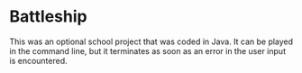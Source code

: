 # Battleship

This was an optional school project that was coded in Java. It can be played in the command line, but it terminates as soon as an error in the user input is encountered. 
